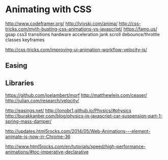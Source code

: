 # Animating with CSS

http://www.codeframer.org/
http://lvivski.com/anima/
http://css-tricks.com/myth-busting-css-animations-vs-javascript/
https://famo.us/
gsap
css3 transitions
hardware acceleration
jank
scroll
debounce/throttle
classes
keyframes

http://css-tricks.com/improving-ui-animation-workflow-velocity-js/

## Easing

## Libraries

https://github.com/joelambert/morf
http://matthewlein.com/ceaser/
http://julian.com/research/velocity/

http://easings.net/
http://jonobr1.github.io/Physics/#physics
http://burakkanber.com/blog/physics-in-javascript-car-suspension-part-1-spring-mass-damper/


http://updates.html5rocks.com/2014/05/Web-Animations---element-animate-is-now-in-Chrome-36

http://www.html5rocks.com/en/tutorials/speed/high-performance-animations/#toc-imperative-declarative